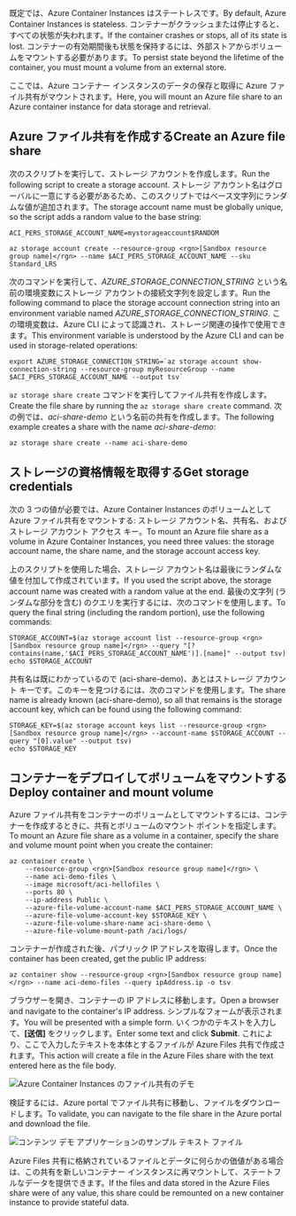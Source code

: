 <span data-ttu-id="5fc5a-101">既定では、Azure Container Instances はステートレスです。</span><span class="sxs-lookup"><span data-stu-id="5fc5a-101">By default, Azure Container Instances is stateless.</span></span> <span data-ttu-id="5fc5a-102">コンテナーがクラッシュまたは停止すると、すべての状態が失われます。</span><span class="sxs-lookup"><span data-stu-id="5fc5a-102">If the container crashes or stops, all of its state is lost.</span></span> <span data-ttu-id="5fc5a-103">コンテナーの有効期間後も状態を保持するには、外部ストアからボリュームをマウントする必要があります。</span><span class="sxs-lookup"><span data-stu-id="5fc5a-103">To persist state beyond the lifetime of the container, you must mount a volume from an external store.</span></span>

<span data-ttu-id="5fc5a-104">ここでは、Azure コンテナー インスタンスのデータの保存と取得に Azure ファイル共有がマウントされます。</span><span class="sxs-lookup"><span data-stu-id="5fc5a-104">Here, you will mount an Azure file share to an Azure container instance for data storage and retrieval.</span></span>

## <a name="create-an-azure-file-share"></a><span data-ttu-id="5fc5a-105">Azure ファイル共有を作成する</span><span class="sxs-lookup"><span data-stu-id="5fc5a-105">Create an Azure file share</span></span>

<span data-ttu-id="5fc5a-106">次のスクリプトを実行して、ストレージ アカウントを作成します。</span><span class="sxs-lookup"><span data-stu-id="5fc5a-106">Run the following script to create a storage account.</span></span> <span data-ttu-id="5fc5a-107">ストレージ アカウント名はグローバルに一意にする必要があるため、このスクリプトではベース文字列にランダムな値が追加されます。</span><span class="sxs-lookup"><span data-stu-id="5fc5a-107">The storage account name must be globally unique, so the script adds a random value to the base string:</span></span>

```azurecli
ACI_PERS_STORAGE_ACCOUNT_NAME=mystorageaccount$RANDOM

az storage account create --resource-group <rgn>[Sandbox resource group name]</rgn> --name $ACI_PERS_STORAGE_ACCOUNT_NAME --sku Standard_LRS
```

<span data-ttu-id="5fc5a-108">次のコマンドを実行して、*AZURE_STORAGE_CONNECTION_STRING* という名前の環境変数にストレージ アカウントの接続文字列を設定します。</span><span class="sxs-lookup"><span data-stu-id="5fc5a-108">Run the following command to place the storage account connection string into an environment variable named *AZURE_STORAGE_CONNECTION_STRING*.</span></span> <span data-ttu-id="5fc5a-109">この環境変数は、Azure CLI によって認識され、ストレージ関連の操作で使用できます。</span><span class="sxs-lookup"><span data-stu-id="5fc5a-109">This environment variable is understood by the Azure CLI and can be used in storage-related operations:</span></span>

```azurecli
export AZURE_STORAGE_CONNECTION_STRING=`az storage account show-connection-string --resource-group myResourceGroup --name $ACI_PERS_STORAGE_ACCOUNT_NAME --output tsv`
```

<span data-ttu-id="5fc5a-110">`az storage share create` コマンドを実行してファイル共有を作成します。</span><span class="sxs-lookup"><span data-stu-id="5fc5a-110">Create the file share by running the `az storage share create` command.</span></span> <span data-ttu-id="5fc5a-111">次の例では、*aci-share-demo* という名前の共有を作成します。</span><span class="sxs-lookup"><span data-stu-id="5fc5a-111">The following example creates a share with the name *aci-share-demo*:</span></span>

```azurecli
az storage share create --name aci-share-demo
```

## <a name="get-storage-credentials"></a><span data-ttu-id="5fc5a-112">ストレージの資格情報を取得する</span><span class="sxs-lookup"><span data-stu-id="5fc5a-112">Get storage credentials</span></span>

<span data-ttu-id="5fc5a-113">次の 3 つの値が必要では、Azure Container Instances のボリュームとして Azure ファイル共有をマウントする: ストレージ アカウント名、共有名、およびストレージ アカウント アクセス キー。</span><span class="sxs-lookup"><span data-stu-id="5fc5a-113">To mount an Azure file share as a volume in Azure Container Instances, you need three values: the storage account name, the share name, and the storage account access key.</span></span>

<span data-ttu-id="5fc5a-114">上のスクリプトを使用した場合、ストレージ アカウント名は最後にランダムな値を付加して作成されています。</span><span class="sxs-lookup"><span data-stu-id="5fc5a-114">If you used the script above, the storage account name was created with a random value at the end.</span></span> <span data-ttu-id="5fc5a-115">最後の文字列 (ランダムな部分を含む) のクエリを実行するには、次のコマンドを使用します。</span><span class="sxs-lookup"><span data-stu-id="5fc5a-115">To query the final string (including the random portion), use the following commands:</span></span>

```azurecli
STORAGE_ACCOUNT=$(az storage account list --resource-group <rgn>[Sandbox resource group name]</rgn> --query "[?contains(name,'$ACI_PERS_STORAGE_ACCOUNT_NAME')].[name]" --output tsv)
echo $STORAGE_ACCOUNT
```

<span data-ttu-id="5fc5a-116">共有名は既にわかっているので (aci-share-demo)、あとはストレージ アカウント キーです。このキーを見つけるには、次のコマンドを使用します。</span><span class="sxs-lookup"><span data-stu-id="5fc5a-116">The share name is already known (aci-share-demo), so all that remains is the storage account key, which can be found using the following command:</span></span>

```azurecli
STORAGE_KEY=$(az storage account keys list --resource-group <rgn>[Sandbox resource group name]</rgn> --account-name $STORAGE_ACCOUNT --query "[0].value" --output tsv)
echo $STORAGE_KEY
```

## <a name="deploy-container-and-mount-volume"></a><span data-ttu-id="5fc5a-117">コンテナーをデプロイしてボリュームをマウントする</span><span class="sxs-lookup"><span data-stu-id="5fc5a-117">Deploy container and mount volume</span></span>

<span data-ttu-id="5fc5a-118">Azure ファイル共有をコンテナーのボリュームとしてマウントするには、コンテナーを作成するときに、共有とボリュームのマウント ポイントを指定します。</span><span class="sxs-lookup"><span data-stu-id="5fc5a-118">To mount an Azure file share as a volume in a container, specify the share and volume mount point when you create the container:</span></span>

```azurecli
az container create \
    --resource-group <rgn>[Sandbox resource group name]</rgn> \
    --name aci-demo-files \
    --image microsoft/aci-hellofiles \
    --ports 80 \
    --ip-address Public \
    --azure-file-volume-account-name $ACI_PERS_STORAGE_ACCOUNT_NAME \
    --azure-file-volume-account-key $STORAGE_KEY \
    --azure-file-volume-share-name aci-share-demo \
    --azure-file-volume-mount-path /aci/logs/
```

<span data-ttu-id="5fc5a-119">コンテナーが作成された後、パブリック IP アドレスを取得します。</span><span class="sxs-lookup"><span data-stu-id="5fc5a-119">Once the container has been created, get the public IP address:</span></span>

```azurecli
az container show --resource-group <rgn>[Sandbox resource group name]</rgn> --name aci-demo-files --query ipAddress.ip -o tsv
```

<span data-ttu-id="5fc5a-120">ブラウザーを開き、コンテナーの IP アドレスに移動します。</span><span class="sxs-lookup"><span data-stu-id="5fc5a-120">Open a browser and navigate to the container's IP address.</span></span> <span data-ttu-id="5fc5a-121">シンプルなフォームが表示されます。</span><span class="sxs-lookup"><span data-stu-id="5fc5a-121">You will be presented with a simple form.</span></span> <span data-ttu-id="5fc5a-122">いくつかのテキストを入力して、**[送信]** をクリックします。</span><span class="sxs-lookup"><span data-stu-id="5fc5a-122">Enter some text and click **Submit**.</span></span> <span data-ttu-id="5fc5a-123">これにより、ここで入力したテキストを本体とするファイルが Azure Files 共有で作成されます。</span><span class="sxs-lookup"><span data-stu-id="5fc5a-123">This action will create a file in the Azure Files share with the text entered here as the file body.</span></span>

![Azure Container Instances のファイル共有のデモ](../media-draft/files-ui.png)

<span data-ttu-id="5fc5a-125">検証するには、Azure portal でファイル共有に移動し、ファイルをダウンロードします。</span><span class="sxs-lookup"><span data-stu-id="5fc5a-125">To validate, you can navigate to the file share in the Azure portal and download the file.</span></span>

![コンテンツ デモ アプリケーションのサンプル テキスト ファイル](../media-draft/sample-text.png)

<span data-ttu-id="5fc5a-127">Azure Files 共有に格納されているファイルとデータに何らかの価値がある場合は、この共有を新しいコンテナー インスタンスに再マウントして、ステートフルなデータを提供できます。</span><span class="sxs-lookup"><span data-stu-id="5fc5a-127">If the files and data stored in the Azure Files share were of any value, this share could be remounted on a new container instance to provide stateful data.</span></span>